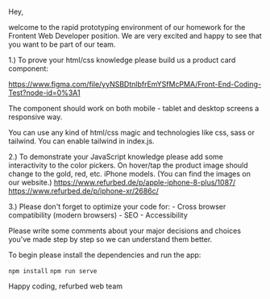 Hey,

welcome to the rapid prototyping environment of our homework for the Frontent Web Developer position.
We are very excited and happy to see that you want to be part of our team.

1.) To prove your html/css knowledge please build us a product card component:

https://www.figma.com/file/yyNSBDtnlbfrEmYSfMcPMA/Front-End-Coding-Test?node-id=0%3A1

The component should work on both mobile - tablet and desktop screens a responsive way.

You can use any kind of html/css magic and technologies like css, sass or tailwind. You can enable tailwind in index.js.

2.) To demonstrate your JavaScript knowledge please add some interactivity to the color pickers. On hover/tap the product image should change to the gold, red, etc. iPhone models. (You can find the images on our website.)
https://www.refurbed.de/p/apple-iphone-8-plus/1087/
https://www.refurbed.de/p/iphone-xr/2686c/

3.) Please don't forget to optimize your code for: - Cross browser compatibility (modern browsers) - SEO - Accessibility

Please write some comments about your major decisions and choices you've made step by step so we can understand them better.

To begin please install the dependencies and run the app:

`npm install`
`npm run serve`

Happy coding,
refurbed web team
